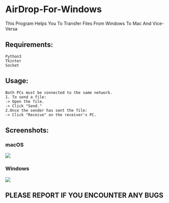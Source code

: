 # AirDrop-For-Windows
This Program Helps You To Transfer Files From Windows To Mac And Vice-Versa

## Requirements:
```
Python3
Tkinter
Socket
```

## Usage:
```
Both PCs must be connected to the same network.
1. To send a file:
-> Open the file.
-> Click "Send."
2.Once the sender has sent the file:
-> Click "Receive" on the receiver's PC.
```

## Screenshots:

### macOS
![](https://raw.github.com/rohit25-1/AirDrop-For-Windows/master/Screenshots/ss_mac.png)

### Windows
![](https://raw.github.com/rohit25-1/AirDrop-For-Windows/master/Screenshots/ss_windows.jpeg)

## PLEASE REPORT IF YOU ENCOUNTER ANY BUGS
